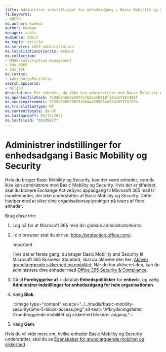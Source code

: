 ```yaml
---
title: Administrer indstillinger for enhedsadgang i Basic Mobility og Security
f1.keywords:
- NOCSH
ms.author: kwekua
author: kwekua
manager: scotv
audience: Admin
ms.topic: article
ms.service: o365-administration
ms.localizationpriority: medium
ms.collection:
- M365-subscription-management
- Adm_O365
- Adm_TOC
ms.custom:
- AdminSurgePortfolio
search.appverid:
- MET150
description: For enheder, du ikke kan administrere med Basic Mobility og Security, skal du blokere Exchange ActiveSync appadgang til Microsoft 365 mail.
ms.openlocfilehash: 450d694e83b5044efb25adb918f38a124181481f
ms.sourcegitcommit: 9255a7e8b398f92d8dae09886ae95dc8577bf29a
ms.translationtype: MT
ms.contentlocale: da-DK
ms.lasthandoff: 05/17/2022
ms.locfileid: "65435827"
---
```

# <a name="manage-device-access-settings-in-basic-mobility-and-security"></a>Administrer indstillinger for enhedsadgang i Basic Mobility og Security

Hvis du bruger Basic Mobility og Security, kan der være enheder, som du ikke kan administrere med Basic Mobility og Security. Hvis det er tilfældet, skal du blokere Exchange ActiveSync appadgang til Microsoft 365 mail til mobilenheder, der ikke understøttes af Basic Mobility og Security. Dette hjælper med at sikre dine organisationsoplysninger på tværs af flere enheder.

Brug disse trin:

1. Log på for at Microsoft 365 med din globale administratorkonto.

2. I din browser skal du skrive: <https://protection.office.com/>.

    > [!IMPORTANT]
    > Hvis det er første gang, du bruger Basic Mobility and Security til Microsoft 365 Business Standard, skal du aktivere den her: [Aktivér grundlæggende sikkerhed og mobilitet](https://admin.microsoft.com/EAdmin/Device/IntuneInventory.aspx). Når du har aktiveret den, kan du administrere dine enheder med [Office 365 Security & Compliance](https://protection.office.com/).

3. Gå til **Forebyggelse af** \> datatab **Enhedspolitikker** for **enhed**\>, og vælg **Administrer indstillinger for enhedsadgang for hele organisationen**.

4. Vælg **Blok**.

    :::image type="content" source="../../media/basic-mobility-security/bms-5-block-access.png" alt-text="Afkrydsningsfeltet Grundlæggende mobilitet og sikkerhed blokerer adgang.":::

5. Vælg **Gem**.

Hvis du vil vide mere om, hvilke enheder Basic Mobility og Security understøtter, skal du se [Egenskaber for grundlæggende mobilitet og sikkerhed](capabilities.md).
